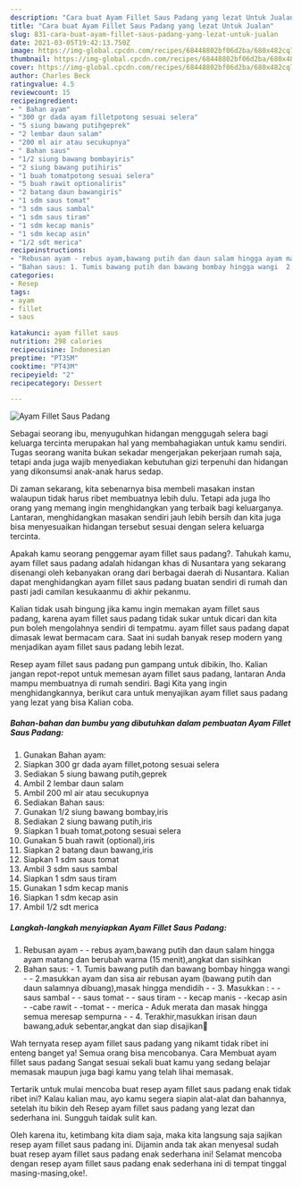 ```yaml
---
description: "Cara buat Ayam Fillet Saus Padang yang lezat Untuk Jualan"
title: "Cara buat Ayam Fillet Saus Padang yang lezat Untuk Jualan"
slug: 831-cara-buat-ayam-fillet-saus-padang-yang-lezat-untuk-jualan
date: 2021-03-05T19:42:13.750Z
image: https://img-global.cpcdn.com/recipes/68448802bf06d2ba/680x482cq70/ayam-fillet-saus-padang-foto-resep-utama.jpg
thumbnail: https://img-global.cpcdn.com/recipes/68448802bf06d2ba/680x482cq70/ayam-fillet-saus-padang-foto-resep-utama.jpg
cover: https://img-global.cpcdn.com/recipes/68448802bf06d2ba/680x482cq70/ayam-fillet-saus-padang-foto-resep-utama.jpg
author: Charles Beck
ratingvalue: 4.5
reviewcount: 15
recipeingredient:
- " Bahan ayam"
- "300 gr dada ayam filletpotong sesuai selera"
- "5 siung bawang putihgeprek"
- "2 lembar daun salam"
- "200 ml air atau secukupnya"
- " Bahan saus"
- "1/2 siung bawang bombayiris"
- "2 siung bawang putihiris"
- "1 buah tomatpotong sesuai selera"
- "5 buah rawit optionaliris"
- "2 batang daun bawangiris"
- "1 sdm saus tomat"
- "3 sdm saus sambal"
- "1 sdm saus tiram"
- "1 sdm kecap manis"
- "1 sdm kecap asin"
- "1/2 sdt merica"
recipeinstructions:
- "Rebusan ayam - rebus ayam,bawang putih dan daun salam hingga ayam matang dan berubah warna (15 menit),angkat dan sisihkan"
- "Bahan saus: 1. Tumis bawang putih dan bawang bombay hingga wangi  2.masukkan ayam dan sisa air rebusan ayam (bawang putih dan daun salamnya dibuang),masak hingga mendidih  3. Masukkan : - saus sambal - saus tomat - saus tiram - kecap manis -kecap asin -cabe rawit -tomat - merica Aduk merata dan masak hingga semua meresap sempurna  4. Terakhir,masukkan irisan daun bawang,aduk sebentar,angkat dan siap disajikan🤗"
categories:
- Resep
tags:
- ayam
- fillet
- saus

katakunci: ayam fillet saus 
nutrition: 298 calories
recipecuisine: Indonesian
preptime: "PT35M"
cooktime: "PT43M"
recipeyield: "2"
recipecategory: Dessert

---
```



![Ayam Fillet Saus Padang](https://img-global.cpcdn.com/recipes/68448802bf06d2ba/680x482cq70/ayam-fillet-saus-padang-foto-resep-utama.jpg)

Sebagai seorang ibu, menyuguhkan hidangan menggugah selera bagi keluarga tercinta merupakan hal yang membahagiakan untuk kamu sendiri. Tugas seorang  wanita bukan sekadar mengerjakan pekerjaan rumah saja, tetapi anda juga wajib menyediakan kebutuhan gizi terpenuhi dan hidangan yang dikonsumsi anak-anak harus sedap.

Di zaman  sekarang, kita sebenarnya bisa membeli masakan instan walaupun tidak harus ribet membuatnya lebih dulu. Tetapi ada juga lho orang yang memang ingin menghidangkan yang terbaik bagi keluarganya. Lantaran, menghidangkan masakan sendiri jauh lebih bersih dan kita juga bisa menyesuaikan hidangan tersebut sesuai dengan selera keluarga tercinta. 



Apakah kamu seorang penggemar ayam fillet saus padang?. Tahukah kamu, ayam fillet saus padang adalah hidangan khas di Nusantara yang sekarang disenangi oleh kebanyakan orang dari berbagai daerah di Nusantara. Kalian dapat menghidangkan ayam fillet saus padang buatan sendiri di rumah dan pasti jadi camilan kesukaanmu di akhir pekanmu.

Kalian tidak usah bingung jika kamu ingin memakan ayam fillet saus padang, karena ayam fillet saus padang tidak sukar untuk dicari dan kita pun boleh mengolahnya sendiri di tempatmu. ayam fillet saus padang dapat dimasak lewat bermacam cara. Saat ini sudah banyak resep modern yang menjadikan ayam fillet saus padang lebih lezat.

Resep ayam fillet saus padang pun gampang untuk dibikin, lho. Kalian jangan repot-repot untuk memesan ayam fillet saus padang, lantaran Anda mampu membuatnya di rumah sendiri. Bagi Kita yang ingin menghidangkannya, berikut cara untuk menyajikan ayam fillet saus padang yang lezat yang bisa Kalian coba.

<!--inarticleads1-->

##### Bahan-bahan dan bumbu yang dibutuhkan dalam pembuatan Ayam Fillet Saus Padang:

1. Gunakan  Bahan ayam:
1. Siapkan 300 gr dada ayam fillet,potong sesuai selera
1. Sediakan 5 siung bawang putih,geprek
1. Ambil 2 lembar daun salam
1. Ambil 200 ml air atau secukupnya
1. Sediakan  Bahan saus:
1. Gunakan 1/2 siung bawang bombay,iris
1. Sediakan 2 siung bawang putih,iris
1. Siapkan 1 buah tomat,potong sesuai selera
1. Gunakan 5 buah rawit (optional),iris
1. Siapkan 2 batang daun bawang,iris
1. Siapkan 1 sdm saus tomat
1. Ambil 3 sdm saus sambal
1. Siapkan 1 sdm saus tiram
1. Gunakan 1 sdm kecap manis
1. Siapkan 1 sdm kecap asin
1. Ambil 1/2 sdt merica




<!--inarticleads2-->

##### Langkah-langkah menyiapkan Ayam Fillet Saus Padang:

1. Rebusan ayam - - rebus ayam,bawang putih dan daun salam hingga ayam matang dan berubah warna (15 menit),angkat dan sisihkan
1. Bahan saus: - 1. Tumis bawang putih dan bawang bombay hingga wangi -  - 2.masukkan ayam dan sisa air rebusan ayam (bawang putih dan daun salamnya dibuang),masak hingga mendidih -  - 3. Masukkan : - - saus sambal - - saus tomat - - saus tiram - - kecap manis - -kecap asin - -cabe rawit - -tomat - - merica - Aduk merata dan masak hingga semua meresap sempurna -  - 4. Terakhir,masukkan irisan daun bawang,aduk sebentar,angkat dan siap disajikan🤗




Wah ternyata resep ayam fillet saus padang yang nikamt tidak ribet ini enteng banget ya! Semua orang bisa mencobanya. Cara Membuat ayam fillet saus padang Sangat sesuai sekali buat kamu yang sedang belajar memasak maupun juga bagi kamu yang telah lihai memasak.

Tertarik untuk mulai mencoba buat resep ayam fillet saus padang enak tidak ribet ini? Kalau kalian mau, ayo kamu segera siapin alat-alat dan bahannya, setelah itu bikin deh Resep ayam fillet saus padang yang lezat dan sederhana ini. Sungguh taidak sulit kan. 

Oleh karena itu, ketimbang kita diam saja, maka kita langsung saja sajikan resep ayam fillet saus padang ini. Dijamin anda tak akan menyesal sudah buat resep ayam fillet saus padang enak sederhana ini! Selamat mencoba dengan resep ayam fillet saus padang enak sederhana ini di tempat tinggal masing-masing,oke!.

